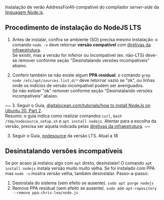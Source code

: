 
Instalação de verão AddressForAll-compatível do compilador *server-side* da [linguagem Node.js](https://en.wikipedia.org/wiki/Node.js).  

## Procedimento de instalação do NodeJS LTS


1. Antes de instalar, confira se ambiente (SO) precisa mesmo instalação: o comando `node -v` deve retornar **versão compatível** com [diretivas da infraestrutura](https://github.com/AddressForAll/suporte/blob/master/docs/pt/infra.md#ambientes-e-ferramentas-de-uso-geral). <br/> Se existir, mas a versão for inferior ou incompatível (ex. não-LTS) deve-se remover conforme seção "Desinstalando versões incompatíveis" abaixo.
  
2. Conferir também se não existe algum **PPA residual**: o comando `grep node /etc/apt/sources.list.d/*` deve retornar vazio se "ok", ou linhas onde os indícios de versão incompatível podem ser averiguados. <br/>Se não estiver "ok" remover conforme seção "Desinstalando versões incompatíveis" abaixo.

~~
3.  Seguir o Guia, [digitalocean.com/tutorials/how to install NodeJs on Ubuntu 20, Part 2](https://www.digitalocean.com/community/tutorials/how-to-install-node-js-on-ubuntu-20-04#option-2-installing-node-js-with-apt-using-a-nodesource-ppa).<br/> Resumo: o guia indica como realizar comandos `curl`, `bash /tmp/nodesource_setup.sh` e `apt install nodejs`. Atentar para a escolha da versão, precisa ser aquela indicada pelas [diretivas da infraestrutura](https://github.com/AddressForAll/suporte/blob/master/docs/pt/infra.md#ambientes-e-ferramentas-de-uso-geral).
~~

3. Seguir o Guia, [nodesource](https://github.com/nodesource/distributions) da versão LTS. Atual a 18

## Desinstalando versões incompatíveis

Se por acaso já instalou algo com `apt` direto, desinstalar! O comando `apt install nodejs` instala versão muito muito velha. Se foi instalado com PPA mas `node -v` mostra versão velha, também desinstalar. Passo-a-passo:

1. Desinstala do sistema (sem efeito se ausente). `sudo apt purge nodejs`
2. Remove PPA residual (sem efeito se ausente).  `sudo add-apt-repository --remove ppa:chris-lea/node.js`

